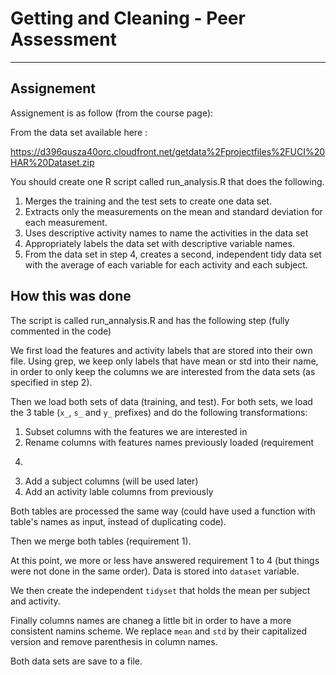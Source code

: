 
# Getting and Cleaning - Peer Assessment

---

## Assignement

Assignement is as follow (from the course page):

From the data set available here :

https://d396qusza40orc.cloudfront.net/getdata%2Fprojectfiles%2FUCI%20HAR%20Dataset.zip

 You should create one R script called run_analysis.R that does the following.
 1. Merges the training and the test sets to create one data set.
 2. Extracts only the measurements on the mean and standard deviation for each measurement.
 3. Uses descriptive activity names to name the activities in the data set
 4. Appropriately labels the data set with descriptive variable names.
 5. From the data set in step 4, creates a second, independent tidy data set with the average of each variable for each activity and each subject.


## How this was done

The script is called run_annalysis.R and has the following step (fully
commented in the code)

We first load the features and activity labels that are stored into
their own file. Using grep, we keep only labels that have mean or std
into their name, in order to only keep the columns we are interested
from the data sets (as specified in step 2).

Then we load both sets of data (training, and test). For both sets, we
load the 3 table (`x_`, `s_` and `y_` prefixes) and do the following
transformations:
 1. Subset columns with the features we are interested in
 2. Rename columns with features names previously loaded (requirement
4)
 3. Add a subject columns (will be used later)
 4. Add an activity lable columns from previously

Both tables are processed the same way (could have used a function
with table's names as input, instead of duplicating code).

Then we merge both tables (requirement 1).

At this point, we more or less have answered requirement 1 to 4 (but
things were not done in the same order). Data is stored into `dataset` variable.

We then create the independent `tidyset` that holds the mean per
subject and activity.

Finally columns names are chaneg a little bit in order to have a more
consistent namins scheme. We replace `mean` and `std` by their
capitalized version and remove parenthesis in column names.

Both data sets are save to a file.



